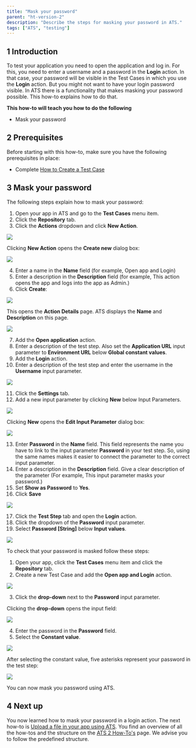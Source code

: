 ```yaml
---
title: "Mask your password"
parent: "ht-version-2"
description: "Describe the steps for masking your password in ATS."
tags: ["ATS", "testing"]
---
```


## 1 Introduction

To test your application you need to open the application and log in. For this, you need to enter a username and a password in the **Login** action. In that case, your password will be visible in the Test Cases in which you use the **Login** action. But you might not want to have your login password visible. In ATS there is a functionality that makes masking your password possible. This how-to explains how to do that.

**This how-to will teach you how to do the following**

* Mask your password

## 2 Prerequisites

Before starting with this how-to, make sure you have the following prerequisites in place:

* Complete [How to Create a Test Case](create-a-test-case-2)

## 3 Mask your password

The following steps explain how to mask your password:

1. Open your app in ATS and go to the **Test Cases** menu item.
2. Click the **Repository** tab.
3. Click the **Actions** dropdown and click **New Action**.

![](attachments/mask-your-password-2/create_new_action.png)

Clicking **New Action** opens the **Create new** dialog box:

![](attachments/create-a-test-case-2/repository-create-new.png) 

4. Enter a name in the **Name** field (for example, Open app and Login)     
5. Enter a description in the **Description** field (for example, This action opens the app and logs into the app as Admin.)
6.  Click **Create**:

![](attachments/mask-your-password-2/create-new-action-dialog-c.png)

This opens the **Action Details** page. ATS displays the **Name** and **Description** on this page.

![](attachments/mask-your-password-2/action_details-page.png)

7. Add the **Open application** action.
8. Enter a description of the test step. Also set the **Application URL** input parameter to **Environment URL** below **Global constant values**.
9. Add the **Login** action.
10. Enter a description of the test step and enter the username in the **Username** input parameter.

![](attachments/mask-your-password-2/action_with_test_steps.png)

11. Click the **Settings** tab.
12. Add a new input parameter by clicking **New** below Input Parameters.

![](attachments/mask-your-password-2/add_input_parameter.png)

Clicking **New** opens the **Edit Input Parameter** dialog box:

![](attachments/mask-your-password-2/edit_input_paremeter.png)

13. Enter **Password** in the **Name** field. This field represents the name you have to link to the input parameter **Password** in your test step. So, using the same names makes it easier to connect the parameter to the correct input parameter. 
14. Enter a description in the **Description** field. Give a clear description of the parameter (For example, This input parameter masks your password.)
15. Set **Show as Password** to **Yes**.
16. Click **Save**

![](attachments/mask-your-password-2/edit-new-parameter-filled-c.png)

17. Click the **Test Step** tab and open the **Login** action.
18. Click the dropdown of the **Password** input parameter.
19. Select **Password [String]** below **Input values**.

![](attachments/mask-your-password-2/password-string-added.png)

To check that your password is masked follow these steps:

1. Open your app, click the **Test Cases** menu item and click the **Repository** tab.
2. Create a new Test Case and add the **Open app and Login** action.

![](attachments/mask-your-password-2/custom-action-added.png)

3. Click the **drop-down** next to the **Password** input parameter. 

Clicking the **drop-down** opens the input field:

![](attachments/mask-your-password-2/password-edit-input-value.png)

4. Enter the password in the **Password** field.
5. Select the **Constant value**.

![](attachments/mask-your-password-2/masked-password-c.png)

After selecting the constant value, five asterisks represent your password in the test step:

![](attachments/mask-your-password-2/masked-password-test-step.png)

You can now mask you password using ATS.

## 4 Next up

You now learned how to mask your password in a login action. The next how-to is [Upload a file in your app using ATS](upload-file-using-ats-2). You find an overview of all the how-tos and the structure on the [ATS 2 How-To's](ht-version-2) page. We advise you to follow the predefined structure.